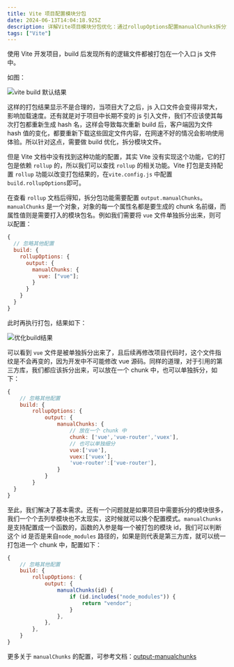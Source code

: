 ```yaml
---
title: Vite 项目配置模块分包
date: 2024-06-13T14:04:18.925Z
description: 详解Vite项目模块分包优化：通过rollupOptions配置manualChunks拆分第三方库与业务代码，提升加载速度与缓存利用率，解决大文件性能瓶颈的最佳实践。
tags: ["Vite"]
---
```


使用 Vite 开发项目，build 后发现所有的逻辑文件都被打包在一个入口 js 文件中。

<!-- more -->

如图：

![vite build 默认结果](https://img.wjian.xyz/2024/vite-build-result.png)

这样的打包结果显示不是合理的，当项目大了之后，js 入口文件会变得非常大，影响加载速度。还有就是对于项目中长期不变的 js 引入文件，我们不应该使其每次打包都重新生成 hash 名，这样会导致每次重新 build 后，客户端因为文件 hash 值的变化，都要重新下载这些固定文件内容，在网速不好的情况会影响使用体验。所以针对这点，需要做 build 优化，拆分模块文件。

但是 Vite 文档中没有找到这种功能的配置，其实 Vite 没有实现这个功能，它的打包是依赖 `rollup` 的，所以我们可以查找 `rollup` 的相关功能。Vite 打包是支持配置 `rollup` 功能以改变打包结果的，在`vite.config.js` 中配置 `build.rollupOptions`即可。

在查看 `rollup` 文档后得知，拆分包功能需要配置 `output.manualChunks`。`manualChunks` 是一个对象，对象的每一个属性名都是要生成的 chunk 名前缀，而属性值则是需要打入的模块包名。例如我们需要将 `vue` 文件单独拆分出来，则可以配置：

```js
{
  // 忽略其他配置
  build: {
    rollupOptions: {
      output: {
        manualChunks: {
          vue: ["vue"];
        }
      }
    }
  }
}
```

此时再执行打包，结果如下：

![优化build结果](https://img.wjian.xyz/2024/Snipaste_2024-06-13_22-36-07.png)

可以看到 `vue` 文件是被单独拆分出来了，且后续再修改项目代码时，这个文件指纹是不会再变的，因为开发中不可能修改 vue 源码。同样的道理，对于引用的第三方库，我们都应该拆分出来，可以放在一个 chunk 中，也可以单独拆分，如下：

```js
{
    // 忽略其他配置
    build: {
        rollupOptions: {
            output: {
                manualChunks: {
                    // 放在一个 chunk 中
                    chunk: ['vue','vue-router','vuex'],
                    // 也可以单独细分
                    vue:['vue'],
                    vuex:['vuex'],
                    'vue-router':['vue-router'],
                }
            }
        }
  }
}
```

至此，我们解决了基本需求。还有一个问题就是如果项目中需要拆分的模块很多，我们一个个去列举模块也不太现实，这时候就可以换个配置模式。`manualChunks` 是支持配置成一个函数的，函数的入参是每一个被打包的模块 id，我们可以判断这个 id 是否是来自`node_modules` 路径的，如果是则代表是第三方库，就可以统一打包进一个 chunk 中，配置如下：

```js
{
    // 忽略其他配置
    build: {
        rollupOptions: {
            output: {
                manualChunks(id) {
                    if (id.includes("node_modules")) {
                        return "vendor";
                    }
                },
            },
        },
    }
}
```

更多关于 `manualChunks` 的配置，可参考文档：[output-manualchunks](ttps://cn.rollupjs.org/configuration-options/#output-manualchunks)

